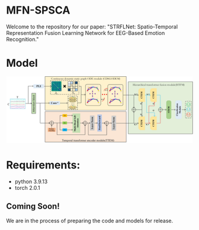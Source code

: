 # MFN-SPSCA
Welcome to the repository for our paper: "STRFLNet: Spatio-Temporal Representation Fusion Learning Network for EEG-Based Emotion Recognition."
# Model
![image](https://github.com/ZJUTofBrainIntelligence/STRFLNet/blob/main/image/figure.jpg)

# Requirements:
* python 3.9.13 <br>
* torch 2.0.1

## Coming Soon!
We are in the process of preparing the code and models for release.
